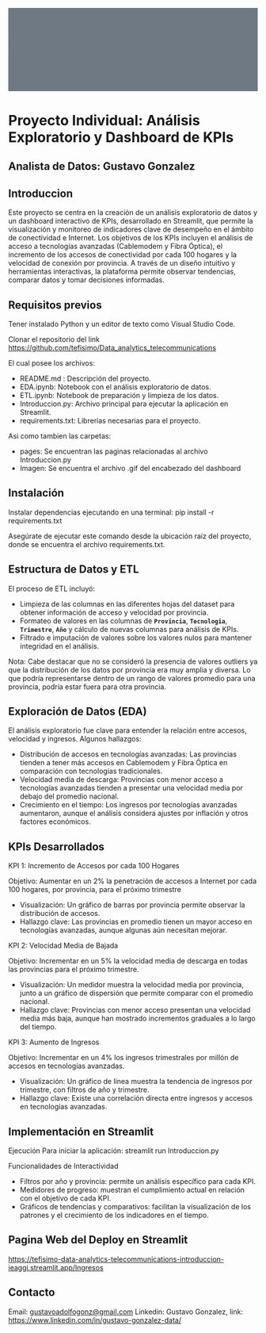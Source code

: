 ![DataConnect](./Imagen/Internet%20solutions.gif)

# Proyecto Individual: Análisis Exploratorio y Dashboard de KPIs

## Analista de Datos: Gustavo Gonzalez

## Introduccion

Este proyecto se centra en la creación de un análisis exploratorio de datos y un dashboard interactivo de KPIs, desarrollado en Streamlit, que permite la visualización y monitoreo de indicadores clave de desempeño en el ámbito de conectividad e Internet. Los objetivos de los KPIs incluyen el análisis de acceso a tecnologías avanzadas (Cablemodem y Fibra Óptica), el incremento de los accesos de conectividad por cada 100 hogares y la velocidad de conexión por provincia. A través de un diseño intuitivo y herramientas interactivas, la plataforma permite observar tendencias, comparar datos y tomar decisiones informadas.

## Requisitos previos

Tener instalado Python y un editor de texto como Visual Studio Code.

Clonar el repositorio del link https://github.com/tefisimo/Data_analytics_telecommunications

El cual posee los archivos:
* README.md : Descripción del proyecto.
* EDA.ipynb: Notebook con el análisis exploratorio de datos.
* ETL.ipynb: Notebook de preparación y limpieza de los datos.
* Introduccion.py: Archivo principal para ejecutar la aplicación en Streamlit. 
* requirements.txt: Librerías necesarias para el proyecto.

Asi como tambien las carpetas:
* pages: Se encuentran las paginas relacionadas al archivo Introduccion.py
* Imagen: Se encuentra el archivo .gif del encabezado del dashboard

## Instalación

Instalar dependencias ejecutando en una terminal: pip install -r requirements.txt

Asegúrate de ejecutar este comando desde la ubicación raíz del proyecto, donde se encuentra el archivo requirements.txt.

## Estructura de Datos y ETL

El proceso de ETL incluyó:

* Limpieza de las columnas en las diferentes hojas del dataset para obtener información de acceso y velocidad por provincia.
* Formateo de valores en las columnas de **`Provincia`**, **`Tecnologia`**, **`Trimestre`**, **`Año`**  y cálculo de nuevas columnas para análisis de KPIs.
* Filtrado e imputación de valores sobre los valores nulos para mantener integridad en el análisis.

Nota: Cabe destacar que no se consideró la presencia de valores outliers ya que la distribución de los datos por provincia era muy amplia y diversa. Lo que podría representarse dentro de un rango de valores promedio para una provincia, podría estar fuera para otra provincia. 

## Exploración de Datos (EDA)

El análisis exploratorio fue clave para entender la relación entre accesos, velocidad y ingresos. Algunos hallazgos:

* Distribución de accesos en tecnologías avanzadas: Las provincias tienden a tener más accesos en Cablemodem y Fibra Óptica en comparación con tecnologías tradicionales.
* Velocidad media de descarga: Provincias con menor acceso a tecnologías avanzadas tienden a presentar una velocidad media por debajo del promedio nacional.
* Crecimiento en el tiempo: Los ingresos por tecnologías avanzadas aumentaron, aunque el análisis considera ajustes por inflación y otros factores económicos.

## KPIs Desarrollados

KPI 1: Incremento de Accesos por cada 100 Hogares

Objetivo: Aumentar en un 2% la penetración de accesos a Internet por cada 100 hogares, por provincia, para el próximo trimestre

* Visualización: Un gráfico de barras por provincia permite observar la distribución de accesos.
* Hallazgo clave: Las provincias en promedio tienen un mayor acceso en tecnologías avanzadas, aunque algunas aún necesitan mejorar.

KPI 2: Velocidad Media de Bajada

Objetivo: Incrementar en un 5% la velocidad media de descarga en todas las provincias para el próximo trimestre.

* Visualización: Un medidor muestra la velocidad media por provincia, junto a un gráfico de dispersión que permite comparar con el promedio nacional.
* Hallazgo clave: Provincias con menor acceso presentan una velocidad media más baja, aunque han mostrado incrementos graduales a lo largo del tiempo.

KPI 3: Aumento de Ingresos

Objetivo: Incrementar en un 4% los ingresos trimestrales por millón de accesos en tecnologías avanzadas.

* Visualización: Un gráfico de línea muestra la tendencia de ingresos por trimestre, con filtros de año y trimestre.
* Hallazgo clave: Existe una correlación directa entre ingresos y accesos en tecnologías avanzadas.

## Implementación en Streamlit
Ejecución
Para iniciar la aplicación: streamlit run Introduccion.py

Funcionalidades de Interactividad

* Filtros por año y provincia: permite un análisis específico para cada KPI.
* Medidores de progreso: muestran el cumplimiento actual en relación con el objetivo de cada KPI.
* Gráficos de tendencias y comparativos: facilitan la visualización de los patrones y el crecimiento de los indicadores en el tiempo.

## Pagina Web del Deploy en Streamlit
https://tefisimo-data-analytics-telecommunications-introduccion-ieaggi.streamlit.app/Ingresos

## Contacto
Email: gustavoadolfogonz@gmail.com
Linkedin: Gustavo Gonzalez, link: https://www.linkedin.com/in/gustavo-gonzalez-data/